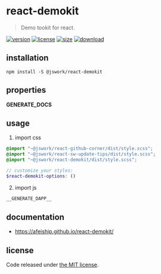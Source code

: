 # react-demokit
> Demo tookit for react.

[![version][version-image]][version-url]
[![license][license-image]][license-url]
[![size][size-image]][size-url]
[![download][download-image]][download-url]

## installation
```shell
npm install -S @jswork/react-demokit
```

## properties
__GENERATE_DOCS__

## usage
1. import css
  ```scss
  @import "~@jswork/react-github-corner/dist/style.scss";
  @import "~@jswork/react-sw-update-tips/dist/style.scss";
  @import "~@jswork/react-demokit/dist/style.scss";

  // customize your styles:
  $react-demokit-options: ()
  ```
2. import js
  ```js
__GENERATE_DAPP__
  ```

## documentation
- https://afeiship.github.io/react-demokit/


## license
Code released under [the MIT license](https://github.com/afeiship/react-demokit/blob/master/LICENSE.txt).

[version-image]: https://img.shields.io/npm/v/@jswork/react-demokit
[version-url]: https://npmjs.org/package/@jswork/react-demokit

[license-image]: https://img.shields.io/npm/l/@jswork/react-demokit
[license-url]: https://github.com/afeiship/react-demokit/blob/master/LICENSE.txt

[size-image]: https://img.shields.io/bundlephobia/minzip/@jswork/react-demokit
[size-url]: https://github.com/afeiship/react-demokit/blob/master/dist/react-demokit.min.js

[download-image]: https://img.shields.io/npm/dm/@jswork/react-demokit
[download-url]: https://www.npmjs.com/package/@jswork/react-demokit
